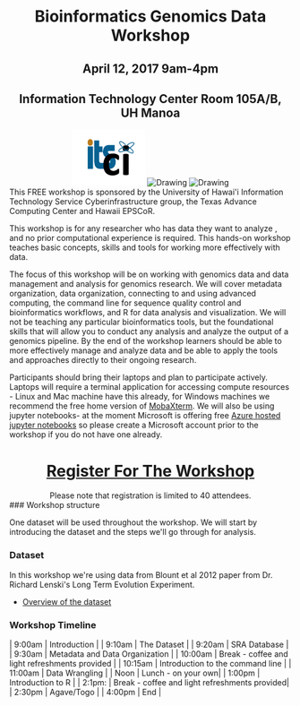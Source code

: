 <center><h1>Bioinformatics Genomics Data Workshop</h1>
<h2>April 12, 2017 9am-4pm</h2>
<h2> Information Technology Center Room 105A/B, UH Manoa</h2></center>
<center>
<img src="img/ci-logo.png" alt="Drawing" style="height: 100px;"/>
<img src="http://www.hawaii.edu/epscor/wordpress/wp-content/uploads/2016/04/EPSCoR-Logo.placeholder200x65.png" alt="Drawing" style="height: 100px;"/>
<img src="https://www.tacc.utexas.edu/documents/1084364/1275944/tacc.png" alt="Drawing" style="height:100px;"/>
</center>
This FREE workshop is sponsored by the University of Hawai'i Information Technology Service Cyberinfrastructure group, the Texas Advance Computing Center and Hawaii EPSCoR.


This workshop is for any researcher who has data they want to analyze , and no prior computational experience is required. This hands-on workshop teaches basic concepts, skills and tools for working more effectively with data.

The focus of this workshop will be on working with genomics data and data management and analysis for genomics research. We will cover metadata organization, data organization, connecting to and using advanced computing, the command line for sequence quality control and bioinformatics workflows, and R for data analysis and visualization. We will not be teaching any particular bioinformatics tools, but the foundational skills that will allow you to conduct any analysis and analyze the output of a genomics pipeline. By the end of the workshop learners should be able to more effectively manage and analyze data and be able to apply the tools and approaches directly to their ongoing research.

Participants should bring their laptops and plan to participate actively. Laptops will require a terminal application for accessing compute resources - Linux and Mac machine have this already, for Windows machines we recommend the free home version of [MobaXterm](http://mobaxterm.mobatek.net/download-home-edition.html).  We will also be using jupyter notebooks- at the moment Microsoft is offering free [Azure hosted jupyter notebooks](https://notebooks.azure.com) so please create a Microsoft account prior to the workshop if you do not have one already.

<center><h1><a class="button" href="https://docs.google.com/forms/d/e/1FAIpQLSfUalGtQGx8EPR3wuJ_EjAADytl4uyfdeLrvCu6nEKCL_nvKg/viewform?c=0&w=1"> Register For The Workshop</a></h1></center>
<center>Please note that registration is limited to 40 attendees.</center>
### Workshop structure

One dataset will be used throughout the workshop. We will start by introducing the dataset and the steps we'll go through for analysis.

### Dataset

In this workshop we're using data from Blount et al 2012 paper from Dr. Richard Lenski's Long Term Evolution Experiment.  

- [Overview of the dataset](dataset/01-intro-to-dataset.html)

### Workshop Timeline

| 9:00am | Introduction |
| 9:10am | The Dataset |
| 9:20am | SRA Database |
| 9:30am | Metadata and Data Organization |
| 10:00am | Break - coffee and light refreshments provided |
| 10:15am | Introduction to the command line |
| 11:00am | Data Wrangling |
| Noon | Lunch  - on your own|
| 1:00pm | Introduction to R |
| 2:1pm: | Break - coffee and light refreshments provided|
| 2:30pm | Agave/Togo |
| 4:00pm | End |

<!--
### Workshop Materials

- [Overview](00-overview.html)
- [Introducing the dataset and questions](dataset/01-intro-to-dataset.html)
- [Genomic data in the NCBI SRA database](dataset/02-examining-sra-runtable.html)

**Metadata and Data Organization**

- [Metadata Lesson](data-tidiness/01-tidiness.html)
- Think about and understand the types of data and metadata a sequencing experiment will generate
- Gain a general understanding of data organization

**Using Advanced Computing**  

- understand what advanced computing is and why it's useful
- log in to remote computing resources

**Introduction to the command line**

- [Overview](shell/index.html)
- [The file system](shell/01_the_filesystem.html)
- [Searching files](shell/02_searching_files.html)

**Data wrangling and processing**

- [Project Setup](wrangling/00-organization.md)
- [Quality control of NGS data](wrangling/01-readQC.md)
- [Automating a workflow](wrangling/02-automating-a-workflow.md)
- [Variant calling workflow](wrangling/03-variant-calling-workflow.md) **Optional lesson**

**R for data analysis and visualization**

- [Before Getting Started](R/00-before.html)
- [Introduction to R](R/01-intro.html)
- [Starging With Data](R/02-starting-with-data.html)
- [Data Frames](R/03-data-frames.html)
- [Dplyr](R/04-dplyr.html)
- [Data Visualization With R](R/05-data-visualization.html)


### Requirements

This workshop is hands-on, so participants are encouraged to use
their own computers to insure the proper setup of tools for an efficient workflow.
*These lessons assume no prior knowledge of the skills or tools*, but working
through this lesson requires working copies of the software described.
To most effectively use these materials, please make sure to install everything
*before* working through this workshop.
-->
